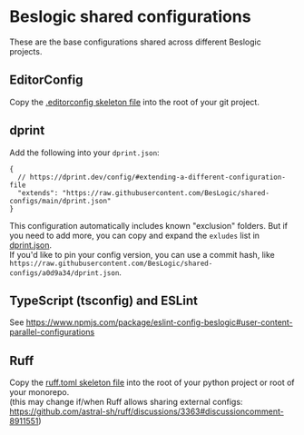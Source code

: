 # Beslogic shared configurations

These are the base configurations shared across different Beslogic projects.

## EditorConfig

Copy the [.editorconfig skeleton file](/.editorconfig) into the root of your git project.

## dprint

Add the following into your `dprint.json`:
```jsonc
{
  // https://dprint.dev/config/#extending-a-different-configuration-file
  "extends": "https://raw.githubusercontent.com/BesLogic/shared-configs/main/dprint.json"
}
```
This configuration automatically includes known "exclusion" folders. But if you need to add more, you can copy and expand the `exludes` list in [dprint.json](/dprint.json).  
If you'd like to pin your config version, you can use a commit hash, like `https://raw.githubusercontent.com/BesLogic/shared-configs/a0d9a34/dprint.json`.

## TypeScript (tsconfig) and ESLint

See https://www.npmjs.com/package/eslint-config-beslogic#user-content-parallel-configurations

## Ruff

Copy the [ruff.toml skeleton file](/ruff.toml) into the root of your python project or root of your monorepo.  
(this may change if/when Ruff allows sharing external configs: https://github.com/astral-sh/ruff/discussions/3363#discussioncomment-8911551)
